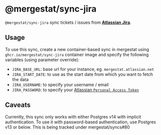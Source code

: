 # @mergestat/sync-jira

`@mergestat/sync-jira` sync tickets / issues from [**Atlassian Jira**](https://www.atlassian.com/software/jira).

## Usage

To use this sync, create a new container-based sync in mergestat using `ghcr.io/mergestat/sync-jira` container image and specify the following variables (using parameter override):

- `JIRA_BASE_URL`: base url for your instance, eg. `mergestat.atlassian.net`
- `JIRA_START_DATE`: to use as the start date from which you want to fetch the data
- `JIRA_USERNAME`: to specify your username / email
- `JIRA_PASSWORD`: to specify your [Atlassian `Personal Access Token`](https://confluence.atlassian.com/enterprise/using-personal-access-tokens-1026032365.html)

## Caveats

Currently, this sync only works with either Postgres v14 with implicit authentication. To use it with password-based authentication, use Postgres v13 or below. 
This is being tracked under mergestat/syncs#80
